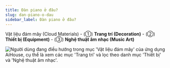 ```yaml
---
title: Đàn piano ở đâu?
slug: dan-piano-o-dau
sidebar_label: Đàn piano ở đâu?
---
```


Vật liệu đám mây (Cloud Materials) - (①) **Trang trí (Decoration)** - (②) **Thiết bị (Equipment)** - (③) **Nghệ thuật âm nhạc (Music Art)**

![Người dùng đang điều hướng trong mục 'Vật liệu đám mây' của ứng dụng AiHouse, cụ thể là xem các mục 'Trang trí' và lọc theo danh mục 'Thiết bị' và 'Nghệ thuật âm nhạc'.](https://storage.googleapis.com/jegavn_kb/images/54a469b2-3311-4f21-9d9e-79556c962703.png)